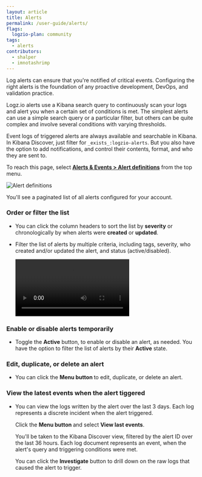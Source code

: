 ```yaml
---
layout: article
title: Alerts
permalink: /user-guide/alerts/
flags:
  logzio-plan: community
tags:
  - alerts
contributors:
  - shalper
  - imnotashrimp
---
```


Log alerts can ensure that you're notified of critical events. Configuring the right alerts is the foundation of any proactive development, DevOps, and validation practice.

Logz.io alerts use a Kibana search query to continuously scan your logs and alert you when a certain set of conditions is met. The simplest alerts can use a simple search query or a particular filter, but others can be quite complex and involve several conditions with varying thresholds.

Event logs of triggered alerts are always available and searchable in Kibana. In Kibana Discover, just filter for `_exists_:logzio-alerts`. But you also have the option to add notifications, and control their contents, format, and who they are sent to.

To reach this page,
select [**Alerts & Events > Alert definitions**](https://app.logz.io/#/dashboard/triggers/alert-definitions)
from the top menu.

![Alert definitions](https://dytvr9ot2sszz.cloudfront.net/logz-docs/alerts/alerts-index.png)

You'll see a paginated list of all alerts configured for your account.


### Order or filter the list

* You can click the column headers to sort the list by **severity** or chronologically by when alerts were **created** or **updated**.

* Filter the list of alerts by multiple criteria, including tags, severity, who created and/or updated the alert, and status (active/disabled).

  <video autoplay loop>
  <source src="https://dytvr9ot2sszz.cloudfront.net/logz-docs/alerts/filter-alerts.mp4" type="video/mp4" />
  </video>


### Enable or disable alerts temporarily

* Toggle the **Active** button, to enable or disable an alert, as needed. You have the option to filter the list of alerts by their **Active** state.


### Edit, duplicate, or delete an alert

* You can click the **Menu button <i class="li li-ellipsis-v"></i>** to edit, duplicate, or delete an alert.

### View the latest events when the alert tiggered

* You can view the logs written by the alert over the last 3 days. Each log represents a discrete incident when the alert triggered.

  Click the **Menu button <i class="li li-ellipsis-v"></i>** and select **View last events**.

  You'll be taken to the Kibana Discover view, filtered by the alert ID over the last 36 hours. Each log document represents an event, when the alert's query and triggering conditions were met.

  You can click the **Investigate** button to drill down on the raw logs that caused the alert to trigger.
